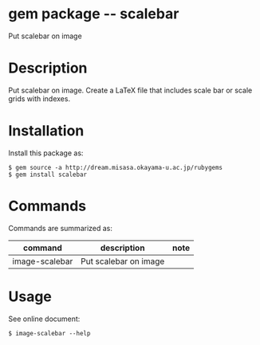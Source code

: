 # gem package -- scalebar

Put scalebar on image

# Description

Put scalebar on image.  Create a LaTeX file that includes scale bar or
scale grids with indexes.

# Installation

Install this package as:

    $ gem source -a http://dream.misasa.okayama-u.ac.jp/rubygems
    $ gem install scalebar

# Commands

Commands are summarized as:

| command         | description           | note  |
| --------------- | --------------------- | ----- |
| image-scalebar  | Put scalebar on image |       |

# Usage

See online document:

    $ image-scalebar --help
